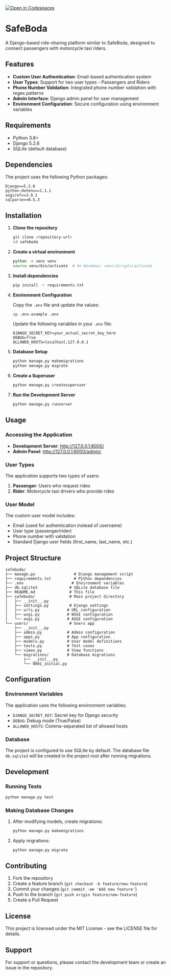 [![Open in Codespaces](https://classroom.github.com/assets/launch-codespace-2972f46106e565e64193e422d61a12cf1da4916b45550586e14ef0a7c637dd04.svg)](https://classroom.github.com/open-in-codespaces?assignment_repo_id=20573711)
# SafeBoda

A Django-based ride-sharing platform similar to SafeBoda, designed to connect passengers with motorcycle taxi riders.

## Features

- **Custom User Authentication**: Email-based authentication system
- **User Types**: Support for two user types - Passengers and Riders
- **Phone Number Validation**: Integrated phone number validation with regex patterns
- **Admin Interface**: Django admin panel for user management
- **Environment Configuration**: Secure configuration using environment variables

## Requirements

- Python 3.8+
- Django 5.2.6
- SQLite (default database)

## Dependencies

The project uses the following Python packages:

```
Django==5.2.6
python-dotenv==1.1.1
asgiref==3.9.1
sqlparse==0.5.3
```

## Installation

1. **Clone the repository**
   ```bash
   git clone <repository-url>
   cd safeboda
   ```

2. **Create a virtual environment**
   ```bash
   python -m venv venv
   source venv/bin/activate  # On Windows: venv\Scripts\activate
   ```

3. **Install dependencies**
   ```bash
   pip install -r requirements.txt
   ```

4. **Environment Configuration**
   
   Copy the `.env` file and update the values:
   ```bash
   cp .env.example .env
   ```
   
   Update the following variables in your `.env` file:
   ```
   DJANGO_SECRET_KEY=your_actual_secret_key_here
   DEBUG=True
   ALLOWED_HOSTS=localhost,127.0.0.1
   ```

5. **Database Setup**
   ```bash
   python manage.py makemigrations
   python manage.py migrate
   ```

6. **Create a Superuser**
   ```bash
   python manage.py createsuperuser
   ```

7. **Run the Development Server**
   ```bash
   python manage.py runserver
   ```

## Usage

### Accessing the Application

- **Development Server**: http://127.0.0.1:8000/
- **Admin Panel**: http://127.0.0.1:8000/admin/

### User Types

The application supports two types of users:

1. **Passenger**: Users who request rides
2. **Rider**: Motorcycle taxi drivers who provide rides

### User Model

The custom user model includes:
- Email (used for authentication instead of username)
- User type (passenger/rider)
- Phone number with validation
- Standard Django user fields (first_name, last_name, etc.)

## Project Structure

```
safeboda/
├── manage.py                 # Django management script
├── requirements.txt          # Python dependencies
├── .env                     # Environment variables
├── db.sqlite3              # SQLite database file
├── README.md               # This file
├── safeboda/               # Main project directory
│   ├── __init__.py
│   ├── settings.py         # Django settings
│   ├── urls.py            # URL configuration
│   ├── wsgi.py            # WSGI configuration
│   └── asgi.py            # ASGI configuration
└── users/                  # Users app
    ├── __init__.py
    ├── admin.py           # Admin configuration
    ├── apps.py            # App configuration
    ├── models.py          # User model definitions
    ├── tests.py           # Test cases
    ├── views.py           # View functions
    └── migrations/        # Database migrations
        ├── __init__.py
        └── 0001_initial.py
```

## Configuration

### Environment Variables

The application uses the following environment variables:

- `DJANGO_SECRET_KEY`: Secret key for Django security
- `DEBUG`: Debug mode (True/False)
- `ALLOWED_HOSTS`: Comma-separated list of allowed hosts

### Database

The project is configured to use SQLite by default. The database file `db.sqlite3` will be created in the project root after running migrations.

## Development

### Running Tests

```bash
python manage.py test
```

### Making Database Changes

1. After modifying models, create migrations:
   ```bash
   python manage.py makemigrations
   ```

2. Apply migrations:
   ```bash
   python manage.py migrate
   ```

## Contributing

1. Fork the repository
2. Create a feature branch (`git checkout -b feature/new-feature`)
3. Commit your changes (`git commit -am 'Add new feature'`)
4. Push to the branch (`git push origin feature/new-feature`)
5. Create a Pull Request

## License

This project is licensed under the MIT License - see the LICENSE file for details.

## Support

For support or questions, please contact the development team or create an issue in the repository.